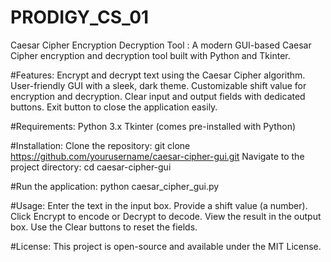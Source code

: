 # PRODIGY_CS_01
Caesar Cipher Encryption Decryption Tool : A modern GUI-based Caesar Cipher encryption and decryption tool built with Python and Tkinter.


#Features:
Encrypt and decrypt text using the Caesar Cipher algorithm.
User-friendly GUI with a sleek, dark theme.
Customizable shift value for encryption and decryption.
Clear input and output fields with dedicated buttons.
Exit button to close the application easily.

#Requirements:
Python 3.x
Tkinter (comes pre-installed with Python)

#Installation:
Clone the repository:
git clone https://github.com/yourusername/caesar-cipher-gui.git
Navigate to the project directory:
cd caesar-cipher-gui

#Run the application:
python caesar_cipher_gui.py

#Usage:
Enter the text in the input box.
Provide a shift value (a number).
Click Encrypt to encode or Decrypt to decode.
View the result in the output box.
Use the Clear buttons to reset the fields.

#License:
This project is open-source and available under the MIT License.

